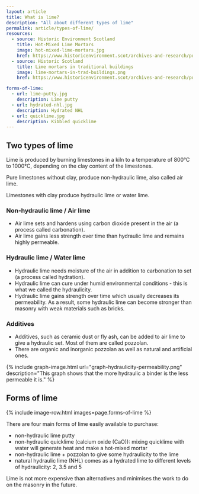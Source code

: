 ```yaml
---
layout: article
title: What is lime?
description: "All about different types of lime"
permalink: article/types-of-lime/
resources:
  - source: Historic Environment Scotland
    title: Hot-Mixed Lime Mortars
    image: hot-mixed-lime-mortars.jpg
    href: https://www.historicenvironment.scot/archives-and-research/publications/publication/?publicationid=d49812ea-b515-4b33-a96c-a59500a5ef36
  - source: Historic Scotland
    title: Lime mortars in traditional buildings
    image: lime-mortars-in-trad-buildings.png
    href: https://www.historicenvironment.scot/archives-and-research/publications/publication/?publicationId=85ced9f0-474d-4ec6-8dd6-a59100fc306f

forms-of-lime:
  - url: lime-putty.jpg
    description: Lime putty
  - url: hydrated-nhl.jpg
    description: Hydrated NHL
  - url: quicklime.jpg
    description: Kibbled quicklime
---
```


## Two types of lime 
Lime is produced by burning limestones in a kiln to a temperature of 800°C to 1000°C, depending on the clay content of the limestones.

Pure limestones without clay, produce non-hydraulic lime, also called air lime.

Limestones with clay produce hydraulic lime or water lime.

### Non-hydraulic lime / Air lime 
* Air lime sets and hardens using carbon dioxide present in the air (a process called carbonation).
* Air lime gains less strength over time than hydraulic lime and remains highly permeable.

### Hydraulic lime / Water lime
* Hydraulic lime needs moisture of the air in addition to carbonation to set (a process  called hydration). 
* Hydraulic lime can cure under humid environmental conditions - this is what we called the hydraulicity.
* Hydraulic lime gains strength over time which usually decreases its permeability. As a result, some hydraulic lime can become stronger than masonry with weak materials such as bricks.

### Additives
* Additives, such as ceramic dust or fly ash, can be added to air lime to give a hydraulic set. Most of them  are called pozzolan.
* There are organic and inorganic pozzolan as well as natural and artificial ones. 

{% include graph-image.html 
  url="graph-hydraulicity-permeability.png" 
  description="This graph shows that the more hydraulic a binder is the less permeable it is."
%}

## Forms of lime

{% include image-row.html images=page.forms-of-lime %}

There are four main forms of lime easily available to purchase:
* non-hydraulic lime putty
* non-hydraulic quicklime (calcium oxide (CaO)): mixing quicklime with water will generate heat and make a hot-mixed mortar
* non-hydraulic lime + pozzolan to give some hydraulicity to the lime
* natural hydraulic lime (NHL) comes as a hydrated lime to different levels of hydraulicity: 2, 3.5 and 5

Lime is not more expensive than alternatives and minimises the work to do on the masonry in the future.
